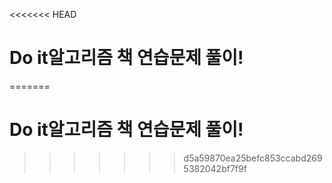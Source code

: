 <<<<<<< HEAD
# Do it알고리즘 책 연습문제 풀이!
=======
# Do it알고리즘 책 연습문제 풀이!

>>>>>>> d5a59870ea25befc853ccabd2695382042bf7f9f
